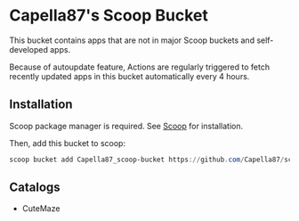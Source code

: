 # Capella87's Scoop Bucket
This bucket contains apps that are not in major Scoop buckets and self-developed apps.

Because of autoupdate feature, Actions are regularly triggered to fetch recently updated apps in this bucket automatically every 4 hours.

## Installation
Scoop package manager is required. See [Scoop](https://scoop.sh/) for installation.

Then, add this bucket to scoop:
```powershell
scoop bucket add Capella87_scoop-bucket https://github.com/Capella87/scoop-bucket
```

## Catalogs

* CuteMaze
